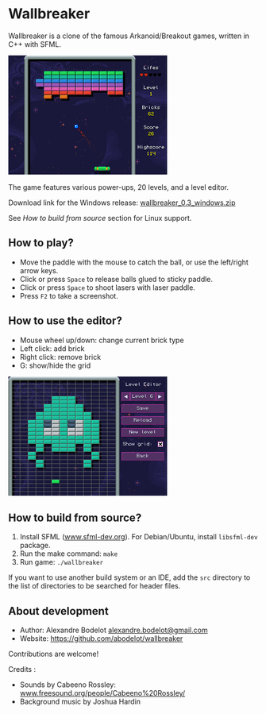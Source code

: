 # Wallbreaker

Wallbreaker is a clone of the famous Arkanoid/Breakout games, written in C++ with SFML.

![game](screenshots/game.png)

The game features various power-ups, 20 levels, and a level editor.

Download link for the Windows release: [wallbreaker_0.3_windows.zip](https://github.com/abodelot/wallbreaker/releases/download/v0.3/wallbreaker_0.3-windows.zip)

See *How to build from source* section for Linux support.

## How to play?

- Move the paddle with the mouse to catch the ball, or use the left/right arrow keys.
- Click or press `Space` to release balls glued to sticky paddle.
- Click or press `Space` to shoot lasers with laser paddle.
- Press `F2` to take a screenshot.

## How to use the editor?

- Mouse wheel up/down: change current brick type
- Left click: add brick
- Right click: remove brick
- G: show/hide the grid

![editor](screenshots/editor.png)

## How to build from source?

1. Install SFML (www.sfml-dev.org). For Debian/Ubuntu, install `libsfml-dev` package.
2. Run the make command: `make`
3. Run game: `./wallbreaker`

If you want to use another build system or an IDE, add the `src` directory to the list of directories to be searched for header files.

## About development

- Author: Alexandre Bodelot <alexandre.bodelot@gmail.com>
- Website: https://github.com/abodelot/wallbreaker

Contributions are welcome!

Credits :

- Sounds by Cabeeno Rossley: www.freesound.org/people/Cabeeno%20Rossley/
- Background music by Joshua Hardin
